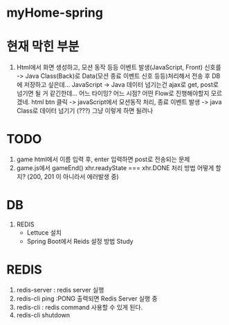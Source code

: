 # myHome-spring


# 현재 막힌 부분
1. Html에서 화면 생성하고, 모션 동작 등등 이벤트 발생(JavaScript, Front) 신호를 -> 
   Java Class(Back)로 Data(모션 종료 이벤트 신호 등등)처리해서 전송 후 DB에 저장하고 싶은데...
   JavaScript -> Java 데이터 넘기는건 ajax로 get, post로 넘기면 될 거 같긴한데...
   어느 타이밍? 어느 시점? 어떤 Flow로 진행해야할지 모르겠네.
   html btn 클릭 -> javaScript에서 모션동작 처리, 종료 이벤트 발생 -> java Class로 데이터 넘기기 (???)
   그냥 이렇게 하면 될려나

# TODO
1. game html에서 이름 입력 후, enter 입력하면 post로 전송되는 문제
2. game.js에서 gameEnd() xhr.readyState === xhr.DONE 처리 방법 어떻게 할지? (200, 201 이 아니라서 에러발생 중)

# DB
1. REDIS
   - Lettuce 설치
   - Spring Boot에서 Reids 설정 방법 Study
   
# REDIS
1. redis-server : redis server 실행
2. redis-cli ping :PONG 출력되면 Redis Server 실행 중
3. redis-cli : redis command 사용할 수 있게 된다.
4. redis-cli shutdown
